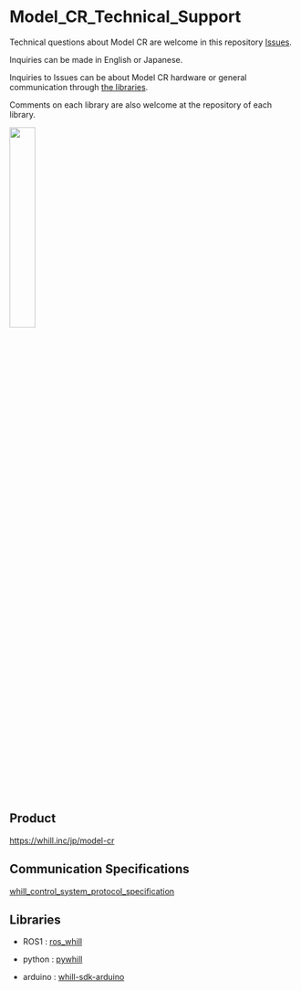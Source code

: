 # Model_CR_Technical_Support

Technical questions about Model CR are welcome in this repository [Issues](https://github.com/WHILL/Model_CR_Technical_Support/issues).

Inquiries can be made in English or Japanese.

Inquiries to Issues can be about Model CR hardware or general communication through [the libraries](https://github.com/WHILL/Model_CR_Technical_Support/blob/main/README.md#libraries).

Comments on each library are also welcome at the repository of each library.

<img src="https://user-images.githubusercontent.com/20053970/104392422-5fba7a80-5585-11eb-92dd-53753f64624d.png" width=30%>

## Product
https://whill.inc/jp/model-cr

## Communication Specifications
[whill_control_system_protocol_specification](https://github.com/WHILL/whill_control_system_protocol_specification)

## Libraries
- ROS1 : [ros_whill](https://github.com/WHILL/ros_whill)

- python : [pywhill](https://github.com/WHILL/pywhill)

- arduino : [whill-sdk-arduino](https://github.com/WHILL/whill-sdk-arduino)

